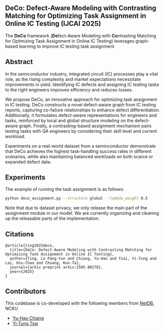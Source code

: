 ## DeCo: Defect-Aware Modeling with Contrasting Matching for Optimizing Task Assignment in Online IC Testing (IJCAI 2025)


The **DeCo** framework (**De**fect-Aware Modeling with **Co**ntrasting Matching for Optimizing Task Assignment in Online IC Testing) leverages graph-based learning to improve IC testing task assignment. 


## Abstract

In the semiconductor industry, integrated circuit (IC) processes play a vital role, as the rising complexity and market expectations necessitate improvements in yield. Identifying IC defects and assigning IC testing tasks to the right engineers improves efficiency and reduces losses. 

We propose DeCo, an innovative approach for optimizing task assignment in IC testing. DeCo constructs a novel defect-aware graph from IC testing reports, capturing co-failure relationships to enhance defect differentiation. Additionally, it formulates defect-aware representations for engineers and tasks, reinforced by local and global structure modeling on the defect-aware graph. Finally, a contrasting-based assignment mechanism pairs testing tasks with QA engineers by considering their skill level and current workload.

Experiments on a real-world dataset from a seminconductor demonstrate that DeCo achieves the highest task-handling success rates in different scenarios, while also maintaining balanced workloads on both scarce or expanded defect data.


## Experiments
The example of running the task assignment is as follows:
```bash
python deco_assignment.py --structure global --lambda_weight 0.5
```
Note that due to dataset privacy, we only release the main part of the assignment module in our model. We are currently organizing and cleaning up the releasable parts of the implementation.

## Citations

```
@article{ting2025deco,
  title={DeCo: Defect-Aware Modeling with Contrasting Matching for Optimizing Task Assignment in Online IC Testing},
  author={Ting, Lo Pang-Yun and Chiang, Yu-Hao and Tsai, Yi-Tung and Lai, Hsu-Chao and Chuang, Kun-Ta},
  journal={arXiv preprint arXiv:2505.00278},
  year={2025}
}
```


## Contributors
This codebase is co-developed with the following members from [NetDB](https://ncku-ccs.github.io/netdb-web/), NCKU
- [Yu-Hao Chiang](https://github.com/Hunk0724)
- [Yi-Tung Tsai]()